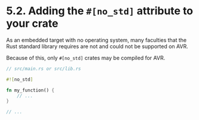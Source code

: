 # 5.2. Adding the `#[no_std]` attribute to your crate

As an embedded target with no operating system, many faculties that the Rust
standard library requires are not and could not be supported on AVR.

Because of this, only `#[no_std]` crates may be compiled for AVR.

```rust
// src/main.rs or src/lib.rs

#![no_std]

fn my_function() {
    // ...
}

// ...
```


